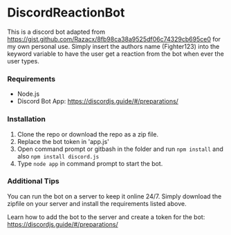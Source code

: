 # DiscordReactionBot

This is a discord bot adapted from https://gist.github.com/Razacx/8fb98ca38a9525df06c74329cb695ce0 for my own personal use.
Simply insert the authors name (Fighter123) into the keyword variable to have the user get a reaction from the bot when ever the user types.

### Requirements
- Node.js
- Discord Bot App: https://discordjs.guide/#/preparations/

### Installation
1. Clone the repo or download the repo as a zip file.
2. Replace the bot token in 'app.js'
3. Open command prompt or gitbash in the folder and run `npm install` and also `npm install discord.js`
4. Type `node app` in command prompt to start the bot.

### Additional Tips
You can run the bot on a server to keep it online 24/7. Simply download the zipfile on your server and install the requirements listed above.

Learn how to add the bot to the server and create a token for the bot:
https://discordjs.guide/#/preparations/
